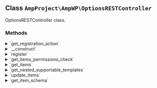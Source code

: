 ## Class `AmpProject\AmpWP\OptionsRESTController`

OptionsRESTController class.

### Methods
<details>
<summary>`get_registration_action`</summary>

```php
static public get_registration_action()
```

Get the action to use for registering the service.


</details>
<details>
<summary>`__construct`</summary>

```php
public __construct( ReaderThemes $reader_themes, \AmpProject\AmpWP\PluginSuppression $plugin_suppression )
```

Constructor.


</details>
<details>
<summary>`register`</summary>

```php
public register()
```

Registers all routes for the controller.


</details>
<details>
<summary>`get_items_permissions_check`</summary>

```php
public get_items_permissions_check( $request )
```

Checks whether the current user has permission to manage options.


</details>
<details>
<summary>`get_items`</summary>

```php
public get_items( $request )
```

Retrieves all AMP plugin options.


</details>
<details>
<summary>`get_nested_supportable_templates`</summary>

```php
private get_nested_supportable_templates( $supportable_templates, $parent_template_id = null )
```

Provides a hierarchical array of supportable templates.


</details>
<details>
<summary>`update_items`</summary>

```php
public update_items( $request )
```

Updates AMP plugin options.


</details>
<details>
<summary>`get_item_schema`</summary>

```php
public get_item_schema()
```

Retrieves the schema for plugin options provided by the endpoint.


</details>
